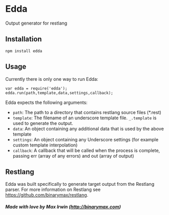 # Edda

Output generator for restlang

## Installation

```
npm install edda
```

## Usage

Currently there is only one way to run Edda:
```
var edda = require('edda');
edda.run(path,template,data,settings,callback);
```

Edda expects the following arguments:

- ```path```: The path to a directory that contains restlang source files (*.rest)
- ```template```:  The filename of an underscore template file.  ```_.template``` is used to generate the output.
- ```data```: An object containing any additional data that is used by the above template
- ```settings```: An object containing any Underscore settings (for example custom template interpolation)
- ```callback```: A callback that will be called when the process is complete, passing err (array of any errors) and out (array of output)

## Restlang

Edda was built specifically to generate target output from the Restlang parser.  For more information on Restlang see https://github.com/binarymax/restlang.

##### _Made with love by Max Irwin (http://binarymax.com)_